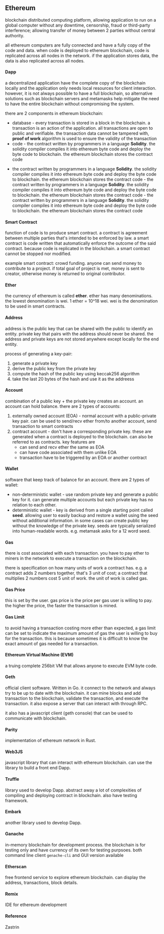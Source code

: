 ## Ethereum
blockchain distributed computing platform, allowing application to run on a global computer without any downtime, censorship, fraud or third-party interference; allowing transfer of money between 2 parties without central authority.

all ethereum computers are fully connected and have a fully copy of the code and data. when code is deployed to ethereum blockchain, code is replicated across all nodes in the network. if the application stores data, the data is also replicated across all nodes.

#### Dapp
a decentralized application have the complete copy of the blockchain locally and the application only needs local resources for client interaction. however, it is not always possible to have a full blockchain, so alternative solutions such as blockchain servers and metamasks help mitigate the need to have the entire blockchain without compromising the system.

there are 2 components in ethereum blockchain:
* database - every transaction is stored in a block in the blockchain. a transaction is an action of the application. all transactions are open to public and verifiable. the transaction data cannot be tampered with, **proof of work** algorithm is used to ensure the validity of the transaction
* code - the contract written by programmers in a language **Solidity**. the solidity compiler compiles it into ethereum byte code and deploy the byte code to blockchain. the ethereum blockchain stores the contract code

 - the contract written by programmers in a language **Solidity**. the solidity compiler compiles it into ethereum byte code and deploy the byte code to blockchain. the ethereum blockchain stores the contract code - the contract written by programmers in a language **Solidity**. the solidity compiler compiles it into ethereum byte code and deploy the byte code to blockchain. the ethereum blockchain stores the contract code - the contract written by programmers in a language **Solidity**. the solidity compiler compiles it into ethereum byte code and deploy the byte code to blockchain. the ethereum blockchain stores the contract code

#### Smart Contract
function of code is to produce smart contract. a contract is agreement between multiple parties that's intended to be enforced by law. a smart contract is code written that automatically enforce the outcome of the said contract. because code is replicated in the blockchain. a smart contract cannot be stopped nor modified.

example smart contract: crowd funding. anyone can send money to contribute to a project. if total goal of project is met, money is sent to creator, otherwise money is returned to original contributor.

#### Ether
the currency of ethereum is called **ether**. ether has many denominations. the lowest denomination is wei. 1 ether = 10^18 wei. wei is the denomination to be used in smart contracts.

#### Address
address is the public key that can be shared with the public to identify an entity. private key that pairs with the address should never be shared. the address and private keys are not stored anywhere except locally for the end entity.

process of generating a key-pair:
1. generate a private key
2. derive the public key from the private key
3. compute the hash of the public key using keccak256 algorithm
4. take the last 20 bytes of the hash and use it as the addreess

#### Account
combination of a public key + the private key creates an account. an account can hold balance. there are 2 types of accounts:
1. externally owned account (EOA) - normal account with a public-private key pair. can be used to send/recv ether from/to another account, send transaction to smart contracts
2. contract account - don't have a corresponding private key. these are generated when a contract is deployed to the blockchain. can also be referred to as contracts. key features are
    * can send and recv ether the same as EOA
    * can have code associated with them unlike EOA
    * transaction have to be triggered by an EOA or another contract

#### Wallet
software that keep track of balance for an account. there are 2 types of wallet:
* non-deterministic wallet - use random private key and generate a public key for it. can generate multiple accounts but each private key has no relation to each other.
* deterministic wallet - key is derived from a single starting point called **seed**. allowing user to easily backup and restore a wallet using the seed without additional information. in some cases can create public key without the knowledge of the private key. seeds are typically serialized into human-readable words. e.g. metamask asks for a 12 word seed.

#### Gas
there is cost associated with each transaction. you have to pay ether to miners in the network to execute a transaction on the blockchain.

there is specification on how many units of work a contract has. e.g. a contract adds 2 numbers together, that's 3 unit of cost; a contract that multiplies 2 numbers cost 5 unit of work. the unit of work is called gas.

#### Gas Price
this is set by the user. gas price is the price per gas user is willing to pay. the higher the price, the faster the transaction is mined.

#### Gas Limit
to avoid having a transaction costing more ether than expected, a gas limit can be set to indicate the maximum amount of gas the user is willing to buy for the transaction. this is because sometimes it is difficult to know the exact amount of gas needed for a transaction.

#### Ethereum Virtual Machine (EVM)
a truing complete 256bit VM that allows anyone to execute EVM byte code. 

#### Geth
official client software. Written in Go. it connect to the network and always try to be up to date with the blockchain. it can mine blocks and add transaction to the blockchain, validate the transaction, and execute the transaction. it also expose a server that can interact with through RPC.

it also has a javascript client (geth console) that can be used to communicate with blockchain.

#### Parity
implementation of ethereum network in Rust.

#### Web3JS
javascript library that can interact with ethereum blockchain. can use the library to build a front end Dapp.

#### Truffle
library used to develop Dapp. abstract away a lot of complexities of compiling and deploying contract in blockchain. also have testing framework. 

#### Embark
another library used to develop Dapp.

#### Ganache
in-memory blockchain for development process. the blockchain is for testing only and have currency of its own for testing purpsoes. both command line client `genache-cli` and GUI version available

#### Etherscan
free frontend service to explore ethereum blockchain. can display the address, transactions, block details. 

#### Remix
IDE for ethereum development

#### Reference
Zastrin
